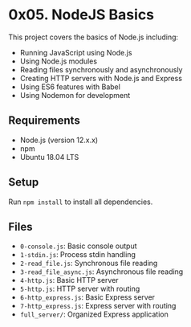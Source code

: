 # 0x05. NodeJS Basics

This project covers the basics of Node.js including:
- Running JavaScript using Node.js
- Using Node.js modules
- Reading files synchronously and asynchronously
- Creating HTTP servers with Node.js and Express
- Using ES6 features with Babel
- Using Nodemon for development

## Requirements
- Node.js (version 12.x.x)
- npm
- Ubuntu 18.04 LTS

## Setup
Run `npm install` to install all dependencies.

## Files
- `0-console.js`: Basic console output
- `1-stdin.js`: Process stdin handling
- `2-read_file.js`: Synchronous file reading
- `3-read_file_async.js`: Asynchronous file reading
- `4-http.js`: Basic HTTP server
- `5-http.js`: HTTP server with routing
- `6-http_express.js`: Basic Express server
- `7-http_express.js`: Express server with routing
- `full_server/`: Organized Express application
